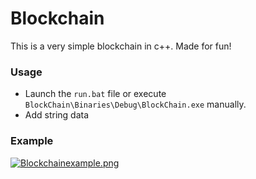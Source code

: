 # Blockchain 
This is a very simple blockchain in c++. Made for fun!

### Usage

* Launch the `run.bat` file or execute `BlockChain\Binaries\Debug\BlockChain.exe` manually.
* Add string data

### Example

[![Blockchainexample.png](https://i.postimg.cc/5tBsLh0n/Blockchainexample.png)](https://postimg.cc/jWj6rky7)

<br/>
<br/>
